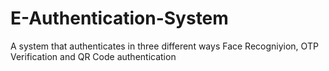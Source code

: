 # E-Authentication-System
A system that authenticates in three different ways Face Recogniyion, OTP Verification and QR Code authentication
